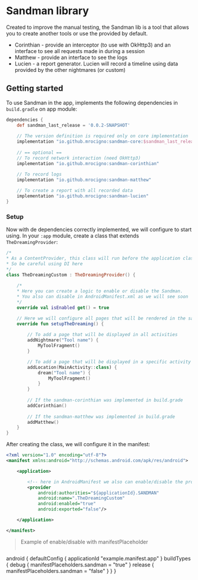 # Sandman library

Created to improve the manual testing, the Sandman lib is a tool that allows you to create another tools or use the provided by default.

* Corinthian - provide an interceptor (to use with OkHttp3) and an interface to see all requests made in during a session
* Matthew - provide an interface to see the logs
* Lucien - a report generator. Lucien will record a timeline using data provided by the other nightmares (or custom)


## Getting started

To use Sandman in the app, implements the following dependencies in `build.gradle` on app module:
```groovy
dependencies {
    def sandman_last_release = '0.0.2-SNAPSHOT'
    
    // The version definition is required only on core implementation
    implementation "io.github.mrocigno:sandman-core:$sandman_last_release"
    
    // == optional ==
    // To record network interaction (need OkHttp3)
    implementation "io.github.mrocigno:sandman-corinthian"

    // To record logs
    implementation "io.github.mrocigno:sandman-matthew"
    
    // To create a report with all recorded data
    implementation "io.github.mrocigno:sandman-lucien"
}
```

### Setup

Now with de dependencies correctly implemented, we will configure to start using.
In your `:app` module, create a class that extends `TheDreamingProvider`:
```kotlin
/*
* As a ContentProvider, this class will run before the application class
* So be careful using DI here
*/
class TheDreamingCustom : TheDreamingProvider() {
    
    /*
    * Here you can create a logic to enable or disable the Sandman.
    * You also can disable in AndroidManifest.xml as we will see soon
    */
    override val isEnabled get() = true

    // Here we will configure all pages that will be rendered in the sandman container
    override fun setupTheDreaming() {
        
        // To add a page that will be displayed in all activities
        addNightmare("Tool name") {
            MyToolFragment()
        }

        // To add a page that will be displayed in a specific activity
        addLocation(MainActivity::class) {
            dream("Tool name") {
                MyToolFragment()
            }
        }
        
        // If the sandman-corinthian was implemented in build.grade
        addCorinthian()
        
        // If the sandman-matthew was implemented in build.grade
        addMatthew()
    }
}
```

After creating the class, we will configure it in the manifest:
```xml
<?xml version="1.0" encoding="utf-8"?>
<manifest xmlns:android="http://schemas.android.com/apk/res/android">

    <application>

        <!-- here in AndroidManifest we also can enable/disable the provider using manifestPlaceholder -->
        <provider
            android:authorities="${applicationId}.SANDMAN"
            android:name=".TheDreamingCustom"
            android:enabled="true"
            android:exported="false"/>

    </application>

</manifest>
```

> Example of enable/disable with manifestPlaceholder
> ```groovy
android {
    defaultConfig {
        applicationId "example.manifest.app"
    }
    buildTypes {
        debug {
            manifestPlaceholders.sandman = "true"
        }
        release {
            manifestPlaceholders.sandman = "false"
        }
    }
}
> ```